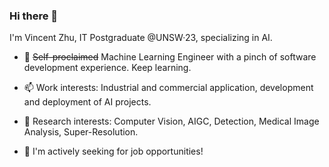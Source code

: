 ### Hi there 👋

<!--
**sumail25/sumail25** is a ✨ _special_ ✨ repository because its `README.md` (this file) appears on your GitHub profile.

Here are some ideas to get you started:

- 🔭 I’m currently working on ...
- 🌱 I’m currently learning ...
- 👯 I’m looking to collaborate on ...
- 🤔 I’m looking for help with ...
- 💬 Ask me about ...
- 📫 How to reach me: ...
- 😄 Pronouns: ...
- ⚡ Fun fact: ...
-->

I'm Vincent Zhu, IT Postgraduate @UNSW·23, specializing in AI.
- 🔭 ~~Self-proclaimed~~ Machine Learning Engineer with a pinch of software development experience. Keep learning.

- 📫 Work interests: Industrial and commercial application, development and deployment of AI projects.

- 🌱 Research interests: Computer Vision, AIGC, Detection, Medical Image Analysis, Super-Resolution.

- 👯 I'm actively seeking for job opportunities!

<!--
[![trophy](https://github-profile-trophy.vercel.app/?username=sumail25)](https://github.com/ryo-ma/github-profile-trophy)
-->
